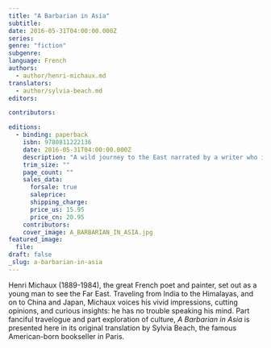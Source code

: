 ```yaml
---
title: "A Barbarian in Asia"
subtitle:
date: 2016-05-31T04:00:00.000Z
series:
genre: "fiction"
subgenre:
language: French
authors:
  - author/henri-michaux.md
translators:
  - author/sylvia-beach.md
editors:

contributors:

editions:
  - binding: paperback
    isbn: 9780811222136
    date: 2016-05-31T04:00:00.000Z
    description: "A wild journey to the East narrated by a writer who is _without equal in the literature of our time_ (Jorge Luis Borges) "
    trim_size: ""
    page_count: ""
    sales_data:
      forsale: true
      saleprice:
      shipping_charge:
      price_us: 15.95
      price_cn: 20.95
    contributors:
    cover_image: A_BARBARIAN_IN_ASIA.jpg
featured_image:
  file:
draft: false
_slug: a-barbarian-in-asia
---
```


Henri Michaux (1889-1984), the great French poet and painter, set out as a young man to see the Far East. Traveling from India to the Himalayas, and on to China and Japan, Michaux voices his vivid impressions, cutting opinions, and curious insights: he has no trouble speaking his mind. Part fanciful travelogue and part exploration of culture, _A Barbarian in Asia_ is presented here in its original translation by Sylvia Beach, the famous American-born bookseller in Paris.
